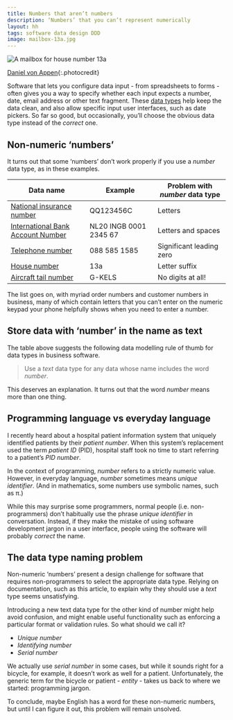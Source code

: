 ```yaml
---
title: Numbers that aren’t numbers
description: ‘Numbers’ that you can’t represent numerically
layout: hh
tags: software data design DDD
image: mailbox-13a.jpg
---
```


![A mailbox for house number 13a](mailbox-13a.jpg)

[Daniel von Appen](https://unsplash.com/photos/E_Q0J-xJ7rk){:.photocredit}

Software that lets you configure data input - from spreadsheets to forms - often gives you a way to specify whether each input expects a number, date, email address or other text fragment.
These [data types](https://en.wikipedia.org/wiki/Data_type) 
help keep the data clean, and also allow specific input user interfaces, such as date pickers.
So far so good, but occasionally, you’ll choose the obvious data type instead of the _correct_ one.

## Non-numeric ‘numbers’

It turns out that some ‘numbers’ don’t work properly if you use a _number_ data type, as in these examples.

| Data name | Example | Problem with _number_ data type
| --- | --- | ---
[National insurance number](https://en.wikipedia.org/wiki/National_Insurance_number) | QQ123456C | Letters
[International Bank Account Number](https://en.wikipedia.org/wiki/International_Bank_Account_Number) | NL20 INGB 0001 2345 67 | Letters and spaces
[Telephone number](https://en.wikipedia.org/wiki/Telephone_numbers_in_the_Netherlands) | 088 585 1585 | Significant leading zero
[House number](https://en.wikipedia.org/wiki/House_numbering) | 13a | Letter suffix
[Aircraft tail number](https://en.wikipedia.org/wiki/Aircraft_registration) | G-KELS | No digits at all!

The list goes on, with myriad order numbers and customer numbers in business, many of which contain letters that you can’t enter on the numeric keypad your phone helpfully shows when you need to enter a number.

## Store data with ‘number’ in the name as text

The table above suggests the following data modelling rule of thumb for data types in business software.

<blockquote class="big solid-one">
<p>Use a <em>text</em> data type for any data whose name includes the word <em>number</em>.</p>
</blockquote>

This deserves an explanation.
It turns out that the word _number_ means more than one thing.

## Programming language vs everyday language

I recently heard about a hospital patient information system that uniquely identified patients by their _patient number_.
When this system’s replacement used the term _patient ID_ (PID), hospital staff took no time to start referring to a patient’s _PID number_.

In the context of programming, _number_ refers to a strictly numeric value.
However, in everyday language, _number_ sometimes means _unique identifier_.
(And in mathematics, some numbers use symbolic names, such as π.)

While this may surprise some programmers, normal people (i.e. non-programmers) don’t habitually use the phrase _unique identifier_ in conversation.
Instead, if they make the mistake of using software development jargon in a user interface, people using the software will probably _correct_ the name.

## The data type naming problem

Non-numeric ‘numbers’ present a design challenge for software that requires non-programmers to select the appropriate data type.
Relying on documentation, such as this article, to explain why they should use a _text_ type seems unsatisfying.

Introducing a new text data type for the other kind of number might help avoid confusion, and might enable useful functionality such as enforcing a particular format or validation rules.
So what should we call it?

* _Unique number_
* _Identifying number_
* _Serial number_

We actually use _serial number_ in some cases, but while it sounds right for a bicycle, for example, it doesn’t work as well for a patient.
Unfortunately, the generic term for the bicycle or patient - _entity_ - takes us back to where we started: programming jargon.

To conclude, maybe English has a word for these non-numeric numbers, but until I can figure it out, this problem will remain unsolved.

